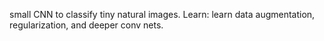 small CNN to classify tiny natural images. Learn: learn data augmentation, regularization, and deeper conv nets.

